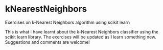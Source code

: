 # kNearestNeighbors
Exercises on k-Nearest Neighbors algorithm using scikit learn

This is what I have learnt about the k-Nearest Neighbors classifier using the scikit learn library. The exercises will be updated as I learn something new. Suggestions and comments are welcome!
